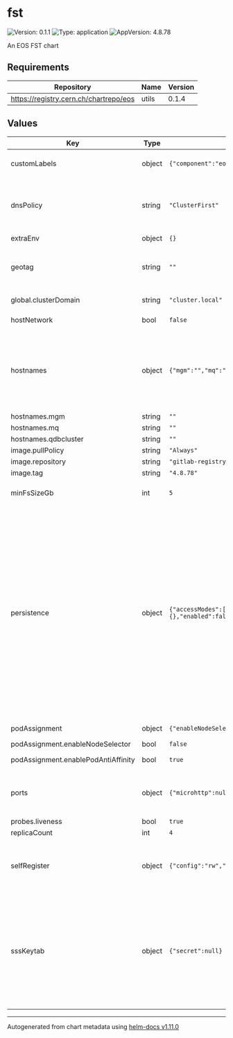 # fst

![Version: 0.1.1](https://img.shields.io/badge/Version-0.1.1-informational?style=flat-square) ![Type: application](https://img.shields.io/badge/Type-application-informational?style=flat-square) ![AppVersion: 4.8.78](https://img.shields.io/badge/AppVersion-4.8.78-informational?style=flat-square)

An EOS FST chart

## Requirements

| Repository | Name | Version |
|------------|------|---------|
| https://registry.cern.ch/chartrepo/eos | utils | 0.1.4 |

## Values

| Key | Type | Default | Description |
|-----|------|---------|-------------|
| customLabels | object | `{"component":"eos-fst","service":"eos"}` | Custom labels to identify eos fst pods.    They are used by node selection, if enabled (see above).   Label nodes accordingly to avoid scheduling problems.  |
| dnsPolicy | string | `"ClusterFirst"` | dnsPolicy regulates how the pod resolves hostnames with DNS servers.    In case hostNetwork is set to true, dnsPolicy must be ClusterFirstWithHostNet    Documentation: https://kubernetes.io/docs/concepts/services-networking/dns-pod-service/    Available options: Default, ClusterFirst, ClusterFirstWithHostNet, None    Default: ClusterFirst |
| extraEnv | object | `{}` |  |
| geotag | string | `""` | EOS GeoTag    Tag storage node with their geographical location   Docs: https://eos-docs.web.cern.ch/configuration/geotags.html    Defaults to "docker::k8s"   GeoTag can be overriden with:    - .Values.geotag    - Global .Values.global.hostname.eos.geotag in a parent chart.    Global takes precedence over local values. |
| global.clusterDomain | string | `"cluster.local"` | Set this to the domain name of your cluster if it does not use the kubernetes default. |
| hostNetwork | bool | `false` | Network configuration.    hostNetwork allows the pod to use the host network namespace.     Available options: true, false     Default: false |
| hostnames | object | `{"mgm":"","mq":"","qdbcluster":""}` | Short hostnames of the components to be reached from the fst.    The corresponding FQDNs are generated appending the namespace and '.svc.{{ .Values.global.clusterDomain }}'.    These values depend on the Helm release name given to each component.    Leave them blank to let Helm infer the names automatically according to .Release.Name    Values can be overriden with:      - .Values.hostnames.{mgm, mq, qdbcluster}      - Global .Values.global.hostnames.{mgm, mq, qdbcluster} in a parent chart.     Global takes precedence over local values. |
| hostnames.mgm | string | `""` | Hostname of the mgm. |
| hostnames.mq | string | `""` | Hostname of the mq (aka, broker) |
| hostnames.qdbcluster | string | `""` | Hostname of the quarkdb cluster. |
| image.pullPolicy | string | `"Always"` | FST image pullPolicy |
| image.repository | string | `"gitlab-registry.cern.ch/dss/eos/eos-all"` | image repository for fst image |
| image.tag | string | `"4.8.78"` | FST image tag |
| minFsSizeGb | int | `5` | EOS minimum size of filesystem on FST to allow writes    See EOS_FS_FULL_SIZE_IN_GB in    https://gitlab.cern.ch/dss/eos/-/blob/master/fst/storage/Storage.cc |
| persistence | object | `{"accessModes":["ReadWriteOnce"],"annotations":{},"enabled":false,"size":"1Ti","storageClass":""}` | Manage persistence of data stored by FSTs, namely the actual bytes of files stored in EOS.     If persistence is not enabled, data stored in FSTs will not survive the restart of pods.    It is recommended to configure persistence according to the hosting infrastrcuture.     The persistency can be configured by setting the `enabled` flag:     - false:       No persistence provided. Data is stored in emptyDir volumes.     - true:       Persistence provided by mounting a PersistentVolume via a claim. Requires either:       - a dynamic provisioner (for example, on Openstack, Cinder CSI or Manila CSI), or       - statically provisioned PersistentVolumes pre-created by an administrator      Note that each FST requires its own separate and independent storage location.     When using a shared filesystem as persistent backend, each PV must live in a separate directory.     This is handed automatically in the case of a dynamic provisioner,     and must be configured manually (by use of 'path' and 'claimRef') in the case of static PVs.       Docs: https://kubernetes.io/docs/concepts/storage/persistent-volumes/      Additional parameters:     - storageClass: If set to "-", disable dynamic provisioning.                     If undefined or null, the default provisioner is chosen.     - accessModes: How to access the pvc (ReadWriteOnce, ReadOnlyMany, ReadWriteMany)     - size: Size of the pvs (example, 10Gi)     - annotations: Custom annotations on the pvc, in key:value format  The persistence type can be overriden via .Values.global.persistence.enabled.  |
| podAssignment | object | `{"enableNodeSelector":false,"enablePodAntiAffinity":true}` | Assign fst pods to a node with a specific label    and distribute them on different nodes to avoid single points of failure.  |
| podAssignment.enableNodeSelector | bool | `false` | If true, requires a node labeled as per customLabels. |
| podAssignment.enablePodAntiAffinity | bool | `true` | If true, shard the stateful set on as many nodes as possible.    Highly recommended for production scenarios. |
| ports | object | `{"microhttp":null,"xrootd_fst":null}` | Service port declaration for fst.    These are the ports exposed by the Kubernetes service.    Defaults:     - xrootd_fst: 1095     - microhttp:  8001   Values can be overridden with:   - .Values.ports.{xrtood_fst, microhttp} below   - Global .Values.global.ports.<service_name> in a parent chart.     Global takes precedence over local values. |
| probes.liveness | bool | `true` |  |
| replicaCount | int | `4` |  |
| selfRegister | object | `{"config":"rw","enable":true,"groupmod":24,"groupsize":0,"space":"default"}` | Self-registration of the FST filesystem in EOS    When enabled, the FST will register the available filesystem upon booting.    It is possible to configure:     - the eos space where the file system should be added,     - how many filesystems can end up in one scheduling group,     - the maximum number of groups in the space,     - the configuration of the filesystem (rw|wo|ro|drain|draindead|off|empty).   Note:     - <groupsize>=0 means that no groups are built within a space. Must be an integer <=1024.     - <groupmod>=24 comes as default per eos internals. Must be an integer <=256. |
| sssKeytab | object | `{"secret":null}` | SSS keytab (needed to authenticate against other EOS components).    The name of the kubernetes secret containing the eos keytab to use.   Can be helpful when deploying fst in standalone mode using a custom keytab.    Warning: This chart does not automatically create any secret.     The secret storing they key should be pre-created and its name passed here.     Docs to create secrets: https://kubernetes.io/docs/tasks/configmap-secret/managing-secret-using-kubectl/    When creating the secret, the key in the data fragment must be 'eos.keytab':     ~# kubectl create secret generic test-keytab --from-file=eos.keytab     secret/test-keytab created     ~# kubectl describe secret test-keytab     [...]     Data     ====     eos.keytab:  138 bytes    Default: eos-sss-keytab     Can be overriden by .Values.global.sssKeytab.secret |

----------------------------------------------
Autogenerated from chart metadata using [helm-docs v1.11.0](https://github.com/norwoodj/helm-docs/releases/v1.11.0)
